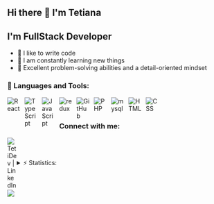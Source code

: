 ## Hi there 👋 I'm Tetiana

## I'm FullStack Developer

- 💪 I like to write code
- 🥅 I am constantly learning new things
- 🚀 Excellent problem-solving abilities and a detail-oriented mindset

### 🧰 Languages and Tools:
<img align="left" alt="React" src="https://cdn.jsdelivr.net/gh/devicons/devicon/icons/react/react-original.svg" style="padding-right:10px;" width="30px" />
<img align="left" alt="TypeScript" src="https://cdn.jsdelivr.net/gh/devicons/devicon/icons/typescript/typescript-plain.svg" style="padding-right:10px;" width="30px" />
<img align="left" alt="JavaScript" src="https://cdn.jsdelivr.net/gh/devicons/devicon/icons/javascript/javascript-plain.svg" style="padding-right:10px;" width="30px" />
<img align="left" alt="redux" src="https://cdn.jsdelivr.net/gh/devicons/devicon@latest/icons/redux/redux-original.svg" style="padding-right:10px;" width="30px" />
<img align="left" alt="GitHub" src="https://cdn.jsdelivr.net/gh/devicons/devicon/icons/github/github-original.svg" style="padding-right:10px;" width="30px" />
<img align="left" alt="PHP" src="https://cdn.jsdelivr.net/gh/devicons/devicon/icons/php/php-original.svg" style="padding-right:10px;" width="30px" />
<img align="left" alt="mysql" src="https://cdn.jsdelivr.net/gh/devicons/devicon@latest/icons/mysql/mysql-original-wordmark.svg" style="padding-right:10px;" width="30px" />
<img align="left" alt="HTML" src="https://cdn.jsdelivr.net/gh/devicons/devicon/icons/html5/html5-plain.svg" style="padding-right:10px;" width="30px" />
<img align="left" alt="CSS" src="https://cdn.jsdelivr.net/gh/devicons/devicon/icons/css3/css3-plain.svg" style="padding-right:10px;" width="30px" />

<br />
<br />

### Connect with me:

[//]: # ([<img align="left" alt="webtricks-master.ru" width="22px" src="https://raw.githubusercontent.com/iconic/open-iconic/master/svg/globe.svg" />][website])
[<img align="left" alt="TetiDev | LinkedIn" width="22px" src="https://cdn.jsdelivr.net/gh/devicons/devicon@latest/icons/linkedin/linkedin-original.svg" />](https://www.linkedin.com/in/tetiana-hil-fullstackdev/)
<br />
<br />
<details>
  <summary>⚡ Statistics:</summary>
   <img align="left" alt="GitHub Stats" src="https://github-readme-stats.vercel.app/api/top-langs/?username=TetiDev&langs_count=8&layout=compact" />
    <br />
    <img align="left" alt="GitHub Stats" src="https://github-readme-stats.vercel.app/api?username=TetiDev&show_icons=true&hide=contribs,prs,issues" />
  <br />
</details>

<br />
<br />

![](https://komarev.com/ghpvc/?username=TetiDev)